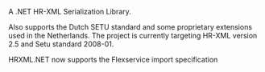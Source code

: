 A .NET HR-XML Serialization Library. 

Also supports the Dutch SETU standard and some proprietary extensions used in the Netherlands. 
The project is currently targeting HR-XML version 2.5 and Setu standard 2008-01.

HRXML.NET now supports the Flexservice import specification
